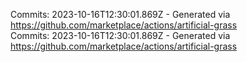 Commits: 2023-10-16T12:30:01.869Z - Generated via https://github.com/marketplace/actions/artificial-grass
<br>
Commits: 2023-10-16T12:30:01.869Z - Generated via https://github.com/marketplace/actions/artificial-grass
<br>
